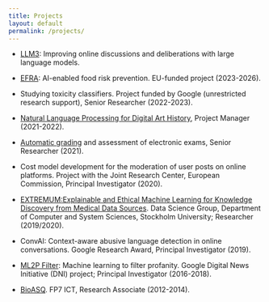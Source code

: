 ```yaml
---
title: Projects
layout: default
permalink: /projects/
---
```

* [LLM3](https://sites.google.com/view/llm3): Improving online discussions and deliberations with large language models.

* [EFRA](https://efraproject.eu/): AI-enabled food risk prevention. EU-funded project (2023-2026).

* Studying toxicity classifiers. Project funded by Google (unrestricted research support), Senior Researcher (2022-2023).

* [Natural Language Processing for Digital Art History](https://www.su.se/english/research/research-projects/natural-language-processing-for-digital-art-history), Project Manager (2021-2022). 

* [Automatic grading](https://datascience.dsv.su.se/projects/autograding.html) and assessment of electronic exams, Senior Researcher (2021).

* Cost model development for the moderation of user posts on online platforms. Project with the Joint Research Center, European Commission, Principal Investigator (2020). 

* [EXTREMUM:Explainable and Ethical Machine Learning for Knowledge Discovery from Medical Data Sources](https://dsv.su.se/en/research/research-areas/datascience/extremum-explainable-and-ethical-machine-learning-for-knowledge-discovery-from-medical-data-sources-1.442728). Data Science Group, Department of Computer and System Sciences, Stockholm University; Researcher (2019/2020).

* ConvAI: Context-aware abusive language detection in online conversations. Google Research Award, Principal Investigator (2019).

* [ML2P Filter](https://newsinitiative.withgoogle.com/dnifund/dni-projects/ml2p-filter/): Machine learning to filter profanity. Google Digital News Initiative (DNI) project; Principal Investigator (2016-2018).

* [BioASQ](http://www.bioasq.org/). FP7 ICT, Research Associate (2012-2014).
